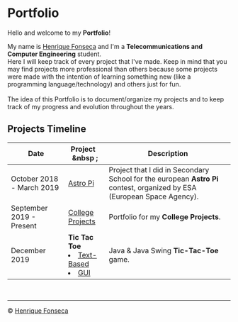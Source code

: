 # Portfolio

Hello and welcome to my **Portfolio**!

My name is [Henrique Fonseca](https://github.com/henrique-efonseca) and I'm a **Telecommunications and Computer Engineering** student. <br>
Here I will keep track of every project that I've made. Keep in mind that you may find projects more professional than others because some projects were made with the intention of learning something new (like a programming language/technology) and others just for fun. <br>
<br>
The idea of this Portfolio is to document/organize my projects and to keep track of my progress and evolution throughout the years.


## Projects Timeline

| Date| Project &nbsp; &nbsp ;| Description|
|---	|---	|---	|
|October 2018 - March 2019| [Astro Pi](https://github.com/henrique-efonseca/Astro-Pi)| Project that I did in Secondary School for the european **Astro Pi** contest, organized by ESA (European Space Agency).|
|September 2019 - Present | [College Projects](https://github.com/henrique-efonseca/College-Projects)| Portfolio for my **College Projects**.|
| December 2019| **Tic Tac Toe**  <li> <a href="https://github.com/henrique-efonseca/Portfolio/tree/master/Tic-Tac-Toe"> Text-Based </a>  <li> <a href="https://github.com/henrique-efonseca/Portfolio/tree/master/Tic-Tac-Toe-GUI"> GUI </a>       | Java & Java Swing **Tic-Tac-Toe** game.|

<br>


---

© [Henrique Fonseca](https://github.com/henrique-efonseca)
